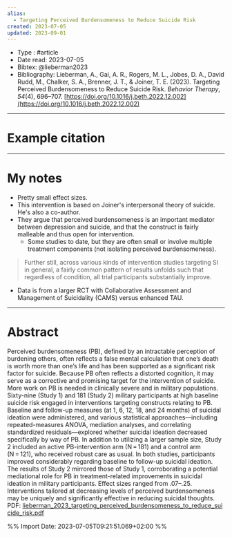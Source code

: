 ```yaml
---
alias:
  - Targeting Perceived Burdensomeness to Reduce Suicide Risk
created: 2023-07-05
updated: 2023-09-01
---
```


- Type : #article 
- Date read: 2023-07-05
- Bibtex: @lieberman2023
- Bibliography: Lieberman, A., Gai, A. R., Rogers, M. L., Jobes, D. A., David Rudd, M., Chalker, S. A., Brenner, J. T., & Joiner, T. E. (2023). Targeting Perceived Burdensomeness to Reduce Suicide Risk. _Behavior Therapy_, _54_(4), 696–707. [https://doi.org/10.1016/j.beth.2022.12.002](https://doi.org/10.1016/j.beth.2022.12.002)

---
# Example citation


---
# My notes
- Pretty small effect sizes.
- This intervention is based on Joiner's interpersonal theory of suicide. He's also a co-author.
- They argue that perceived burdensomeness is an important mediator between depression and suicide, and that the construct is fairly malleable and thus open for intervention.
	- Some studies to date, but they are often small or involve multiple treatment components (not isolating perceived burdensomeness).

> Further still, across various kinds of intervention studies targeting SI in general, a fairly common pattern of results unfolds such that regardless of condition, all trial participants substantially improve.

- Data is from a larger RCT with Collaborative Assessment and Management of Suicidality (CAMS) versus enhanced TAU.

---

# Abstract
Perceived burdensomeness (PB), defined by an intractable perception of burdening others, often reflects a false mental calculation that one’s death is worth more than one’s life and has been supported as a significant risk factor for suicide. Because PB often reflects a distorted cognition, it may serve as a corrective and promising target for the intervention of suicide. More work on PB is needed in clinically severe and in military populations. Sixty-nine (Study 1) and 181 (Study 2) military participants at high baseline suicide risk engaged in interventions targeting constructs relating to PB. Baseline and follow-up measures (at 1, 6, 12, 18, and 24 months) of suicidal ideation were administered, and various statistical approaches—including repeated-measures ANOVA, mediation analyses, and correlating standardized residuals—explored whether suicidal ideation decreased specifically by way of PB. In addition to utilizing a larger sample size, Study 2 included an active PB-intervention arm (N = 181) and a control arm (N = 121), who received robust care as usual. In both studies, participants improved considerably regarding baseline to follow-up suicidal ideation. The results of Study 2 mirrored those of Study 1, corroborating a potential mediational role for PB in treatment-related improvements in suicidal ideation in military participants. Effect sizes ranged from .07–.25. Interventions tailored at decreasing levels of perceived burdensomeness may be uniquely and significantly effective in reducing suicidal thoughts.
PDF: [lieberman_2023_targeting_perceived_burdensomeness_to_reduce_suicide_risk.pdf](file:///Users/oskarflygare/Library/CloudStorage/OneDrive-KarolinskaInstitutet/30-39%20Resources/37%20-%20Personal%20research%20library/zotero-articles/Lieberman/lieberman_2023_targeting_perceived_burdensomeness_to_reduce_suicide_risk.pdf)

%% Import Date: 2023-07-05T09:21:51.069+02:00 %%
